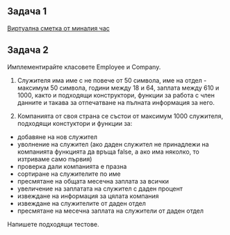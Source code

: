 ## Задача 1

[Виртуална сметка от миналия час](https://github.com/semerdzhiev/oop-2020-21/tree/main/inf-4-practical/03-unittests#%D1%82%D0%B5%D1%81%D1%82%D0%BE%D0%B2%D0%B5)

## Задача 2

Имплементирайте класовете Employee и Company. 

1. Служителя има име с не повече от 50 символа, име на отдел - максимум 50 символа, години между 18 и 64, заплата между 610 и 1000, както и подходящи конструктори, функции за работа с член данните и такава за отпечатване на пълната информация за него. 

2. Компанията от своя страна се състои от максимум 1000 служителя, подходящи констуктори и функции за:
  * добавяне на нов служител
  * уволнение на служител (ако даден служител не принадлежи на компанията функцията да връща false, а ако има няколко, то изтриваме само първия)
  * проверка дали компанията е празна
  * сортиране на служителите по име
  * пресмятане на общата месечна заплата за всички
  * увеличение на заплатата на служител с даден процент
  * извеждане на информация за цялата компания
  * извеждане на служителите от даден отдел
  * пресмятане на месечна заплата на служители от даден отдел
  
Напишете подходящи тестове.
